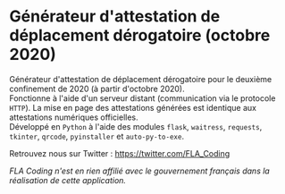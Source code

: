 # Générateur d'attestation de déplacement dérogatoire (octobre 2020)

Générateur d'attestation de déplacement dérogatoire pour le deuxième confinement de 2020 (à partir d'octobre 2020).  
Fonctionne à l'aide d'un serveur distant (communication via le protocole `HTTP`). La mise en page des attestations générées est identique aux attestations numériques officielles.  
Développé en `Python` à l'aide des modules `flask`, `waitress`, `requests`, `tkinter`, `qrcode`, `pyinstaller` et `auto-py-to-exe`.
  
Retrouvez nous sur Twitter : https://twitter.com/FLA_Coding  
  
*FLA Coding n'est en rien affilié avec le gouvernement français dans la réalisation de cette application.*
